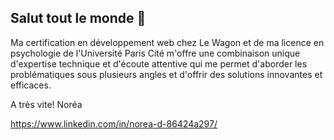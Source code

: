 ## Salut tout le monde 👋

Ma certification en développement web chez Le Wagon et de ma licence en psychologie de l'Université Paris Cité m'offre une combinaison unique d'expertise technique et d'écoute attentive qui me permet d'aborder les problématiques sous plusieurs angles et d'offrir des solutions innovantes et efficaces.

A très vite! 
Noréa

https://www.linkedin.com/in/norea-d-86424a297/

<!--
**Noreea/Noreea** is a ✨ _special_ ✨ repository because its `README.md` (this file) appears on your GitHub profile.

Here are some ideas to get you started:

- 🔭 I’m currently working on ...
- 🌱 I’m currently learning ...
- 👯 I’m looking to collaborate on ...
- 🤔 I’m looking for help with ...
- 💬 Ask me about ...
- 📫 How to reach me: ...
- 😄 Pronouns: ...
- ⚡ Fun fact: ...
-->
